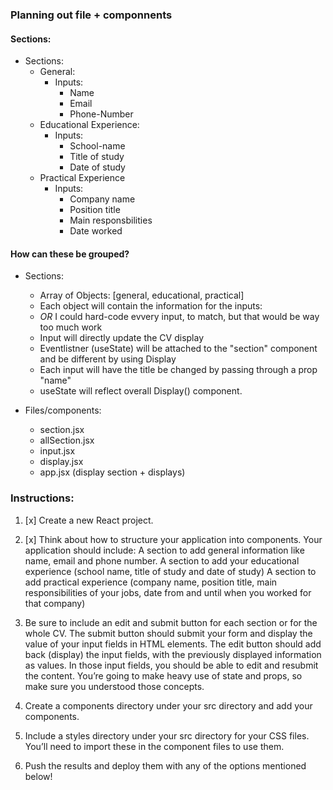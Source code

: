 ### Planning out file + componnents

#### Sections:

- Sections:
  - General:
    - Inputs:
      - Name
      - Email
      - Phone-Number
  - Educational Experience:
    - Inputs:
      - School-name
      - Title of study
      - Date of study
  - Practical Experience
    - Inputs:
      - Company name
      - Position title
      - Main responsbilities
      - Date worked

#### How can these be grouped?

- Sections:

  - Array of Objects: [general, educational, practical]
  - Each object will contain the information for the inputs:
  - _OR_ I could hard-code evvery input, to match, but that would be way too much work
  - Input will directly update the CV display
  - Eventlistner (useState) will be attached to the "section" component and be different by using Display
  - Each input will have the title be changed by passing through a prop "name"
  - useState will reflect overall Display() component.

- Files/components:
  - section.jsx
  - allSection.jsx
  - input.jsx
  - display.jsx
  - app.jsx (display section + displays)

### Instructions:

1. [x] Create a new React project.

2. [x] Think about how to structure your application into components. Your application should include:
       A section to add general information like name, email and phone number.
       A section to add your educational experience (school name, title of study and date of study)
       A section to add practical experience (company name, position title, main responsibilities of your jobs, date from and until when you worked for that company)

3. Be sure to include an edit and submit button for each section or for the whole CV. The submit button should submit your form and display the value of your input fields in HTML elements. The edit button should add back (display) the input fields, with the previously displayed information as values. In those input fields, you should be able to edit and resubmit the content. You’re going to make heavy use of state and props, so make sure you understood those concepts.

4. Create a components directory under your src directory and add your components.

5. Include a styles directory under your src directory for your CSS files. You’ll need to import these in the component files to use them.

6. Push the results and deploy them with any of the options mentioned below!
